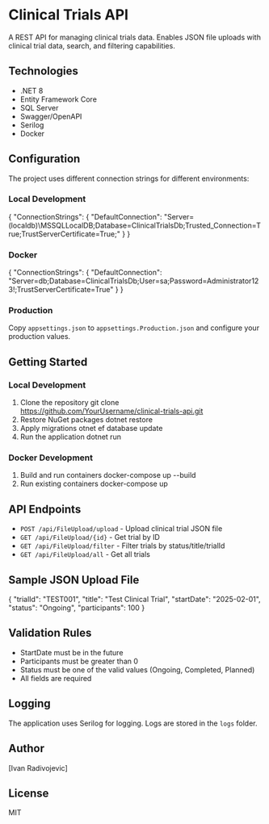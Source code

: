 # Clinical Trials API

A REST API for managing clinical trials data. Enables JSON file uploads with clinical trial data, search, and filtering capabilities.

## Technologies
- .NET 8
- Entity Framework Core
- SQL Server
- Swagger/OpenAPI
- Serilog
- Docker

## Configuration

The project uses different connection strings for different environments:

### Local Development
{
"ConnectionStrings": {
"DefaultConnection": "Server=(localdb)\\MSSQLLocalDB;Database=ClinicalTrialsDb;Trusted_Connection=True;TrustServerCertificate=True;"
}
}

### Docker
{
"ConnectionStrings": {
"DefaultConnection": "Server=db;Database=ClinicalTrialsDb;User=sa;Password=Administrator123!;TrustServerCertificate=True"
}
}

### Production
Copy `appsettings.json` to `appsettings.Production.json` and configure your production values.

## Getting Started

### Local Development
1. Clone the repository
      git clone https://github.com/YourUsername/clinical-trials-api.git
2. Restore NuGet packages
      dotnet restore
3. Apply migrations
      otnet ef database update
4. Run the application
      dotnet run

### Docker Development
1. Build and run containers
      docker-compose up --build
2. Run existing containers
      docker-compose up

## API Endpoints
- `POST /api/FileUpload/upload` - Upload clinical trial JSON file
- `GET /api/FileUpload/{id}` - Get trial by ID
- `GET /api/FileUpload/filter` - Filter trials by status/title/trialId
- `GET /api/FileUpload/all` - Get all trials

## Sample JSON Upload File
{
"trialId": "TEST001",
"title": "Test Clinical Trial",
"startDate": "2025-02-01",
"status": "Ongoing",
"participants": 100
}

## Validation Rules
- StartDate must be in the future
- Participants must be greater than 0
- Status must be one of the valid values (Ongoing, Completed, Planned)
- All fields are required

## Logging
The application uses Serilog for logging. Logs are stored in the `logs` folder.

## Author
[Ivan Radivojevic]

## License
MIT

   
